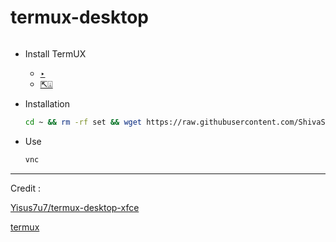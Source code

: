 # termux-desktop

![]()

+ Install TermUX
   - [‣](https://play.google.com/store/apps/details?id=com.termux)
   - [⇱⍗](https://f-droid.org/en/packages/com.termux/#:~:text=Download%20APK)

+ Installation
   ```bash
   cd ~ && rm -rf set && wget https://raw.githubusercontent.com/ShivaShirsath/termux-desktop/main/set && chmod +x * && bash set
   ```
+ Use 
   ```bash
   vnc
   ```
***

Credit :

   [Yisus7u7/termux-desktop-xfce](https://github.com/Yisus7u7/termux-desktop-xfce)

   [termux](https://github.com/termux)
